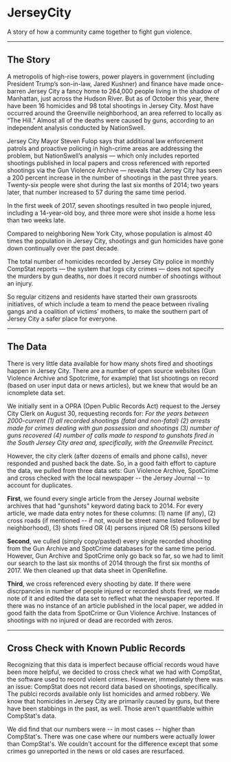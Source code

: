 # JerseyCity
A story of how a community came together to fight gun violence. 
<hr>
<h2> The Story </h2>
<p>A metropolis of high-rise towers, power players in government (including President Trump’s son-in-law, Jared Kushner) and finance have made once-barren Jersey City a fancy home to 264,000 people living in the shadow of Manhattan, just across the Hudson River. But as of October this year, there have been 16 homicides and 98 total shootings in Jersey City. Most have occurred around the Greenville neighborhood, an area referred to locally as “The Hill.” Almost all of the deaths were caused by guns, according to an independent analysis conducted by NationSwell.  

Jersey City Mayor Steven Fulop says that additional law enforcement patrols and proactive policing in high-crime areas are addressing the problem, but NationSwell’s analysis — which only includes reported shootings published in local papers and cross referenced with reported shootings via the Gun Violence Archive — reveals that Jersey City has seen a 200 percent increase in the number of shootings in the past three years. Twenty-six people were shot during the last six months of 2014; two years later, that number increased to 57 during the same time period. 

In the first week of 2017, seven shootings resulted in two people injured, including a 14-year-old boy, and three more were shot inside a home less than two weeks late. 

Compared to neighboring New York City, whose population is almost 40 times the population in Jersey City, shootings and gun homicides have gone down continually over the past decade. 

The total number of homicides recorded by Jersey City police in monthly CompStat reports — the system that logs city crimes — does not specify the murders by gun deaths, nor does it record number of shootings without an injury.  

So regular citizens and residents have started their own grassroots initiatives, of which include a team to mend the peace between rivaling gangs and a coalition of victims’ mothers, to make the southern part of Jersey City a safer place for everyone. <p>
  
 <hr>
 
 <h2> The Data </h2>
 
There is very little data available for how many shots fired and shootings happen in Jersey City. There are a number of open source websites (Gun Violence Archive and Spotcrime, for example) that list shootings on record (based on user input data or news articles), but we knew that would be an icnomplete data set. 

We initially sent in a OPRA (Open Public Records Act) request to the Jersey City Clerk on August 30, requesting records for: <i>For the years between 2000-current (1) all recorded shootings (fatal and non-fatal) (2) arrests made for crimes dealing with gun possession and shootings (3) number of guns recovered (4) number of calls made to respond to gunshots fired in the South Jersey City area and, specifically, with the Greenville Precinct.</i> 

However, the city clerk (after dozens of emails and phone calls), never responded and pushed back the date. So, in a good faith effort to capture the data, we pulled from three data sets: Gun Violence Archive, SpotCrime and cross checked with the local newspaper -- the Jersey Journal -- to account for duplicates. 

<b>First</b>, we found every single article from the Jersey Journal website archives that had "gunshots" keyword dating back to 2014. For every article, we made data entry notes for these columns: (1) name (if any), (2) cross roads (if mentioned -- if not, would be street name listed followed by neighborhood), (3) shots fired OR (4) persons injured OR (5) persons killed

<b>Second</b>, we culled (simply copy/pasted) every single recorded shooting from the Gun Archive and SpotCrime databases for the same time period. However, Gun Archive and SpotCrime only go back so far, so we had to limit our search to the last six months of 2014 through the first six months of 2017. We then cleaned up that data sheet in OpenRefine. 

<b>Third</b>, we cross referenced every shooting by date. If there were discrpancies in number of people injured or recorded shots fired, we made note of it and edited the data set to reflect what the newspaper reported. If there was no instance of an article published in the local paper, we added in good faith the data from SpotCrime or Gun Violence Archive. Instances of shootings with no injured or dead are recorded with zeros. 

<hr>

<h2> Cross Check with Known Public Records </h2>

Recognizing that this data is imperfect because official records woud have been more helpful, we decided to cross check what we had with CompStat, the software used to record violent crimes. However, immediately there was an issue: CompStat does not record data based on shootings, specifically. The publci records available only list homicides and armed robbery. We know that homicides in Jersey City are primarily caused by guns, but there have been stabbings in the past, as well. Those aren't quantifiable within CompStat's data. 

We did find that our numbers were -- in most cases -- higher than CompStat's. There was one case where our numbers were actually lower than CompStat's. We couldn't account for the difference except that some crimes go unreported in the news or old cases are resurfaced. 


